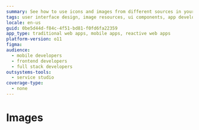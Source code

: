 ```yaml
---
summary: See how to use icons and images from different sources in your screens or blocks.
tags: user interface design, image resources, ui components, app development, platform specific tips
locale: en-us
guid: 0be5d44d-f84c-4f51-bd81-f0fd6fa22359
app_type: traditional web apps, mobile apps, reactive web apps
platform-version: o11
figma:
audience:
  - mobile developers
  - frontend developers
  - full stack developers
outsystems-tools:
  - service studio
coverage-type:
  - none
---
```


# Images